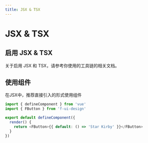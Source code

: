 ```yaml
---
title: JSX & TSX
---
```


<f-back-top></f-back-top>

# JSX & TSX

## 启用 JSX & TSX

关于启用 JSX 和 TSX，请参考你使用的工具链的相关文档。

## 使用组件

在JSX中，推荐直接引入的形式使用组件

```ts
import { defineComponent } from 'vue'
import { FButton } from 'f-ui-design'

export default defineComponent({
  render() {
    return <FButton>{{ default: () => 'Star Kirby' }}</FButton>
  }
})
```
